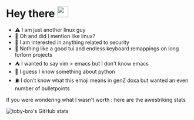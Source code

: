# Hey there <img src="https://media.giphy.com/media/hvRJCLFzcasrR4ia7z/giphy.gif" width="30px">

- :warning: I am just another linux guy
- :penguin: Oh and did I mention like linux?
- :key: I am interested in anything related to security
- :milky_way: Nothing like a good tui and endless keyboard remappings on long forlorn projects
- :tent: I wanted to say vim > emacs but I don't know emacs
- :snake: I guess I know something about python
- :fuelpump: I don't know what this emoji means in genZ doxa but wanted an even number of bulletpoints

If you were wondering what I wasn't worth : here are the awestriking stats

![toby-bro's GitHub stats](https://github-readme-stats.vercel.app/api?username=toby-bro&show_icons=true&theme=transparent)
